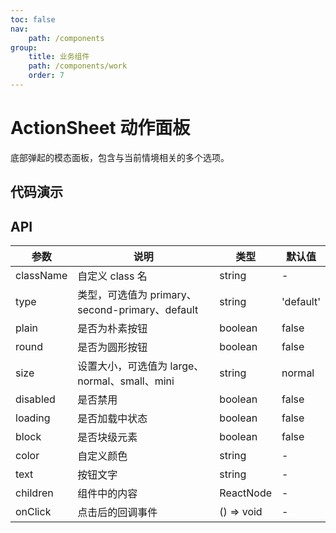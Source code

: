 ```yaml
---
toc: false
nav:
    path: /components
group:
    title: 业务组件
    path: /components/work
    order: 7
---
```


# ActionSheet 动作面板

底部弹起的模态面板，包含与当前情境相关的多个选项。

## 代码演示

<code src="./demo/index.tsx"></code>

## API

| 参数      | 说明                                            | 类型       | 默认值    |
| --------- | ----------------------------------------------- | ---------- | --------- |
| className | 自定义 class 名                                 | string     | -         |
| type      | 类型，可选值为 primary、second-primary、default | string     | 'default' |
| plain     | 是否为朴素按钮                                  | boolean    | false     |
| round     | 是否为圆形按钮                                  | boolean    | false     |
| size      | 设置大小，可选值为 large、normal、small、mini   | string     | normal    |
| disabled  | 是否禁用                                        | boolean    | false     |
| loading   | 是否加载中状态                                  | boolean    | false     |
| block     | 是否块级元素                                    | boolean    | false     |
| color     | 自定义颜色                                      | string     | -         |
| text      | 按钮文字                                        | string     | -         |
| children  | 组件中的内容                                    | ReactNode  | -         |
| onClick   | 点击后的回调事件                                | () => void | -         |
